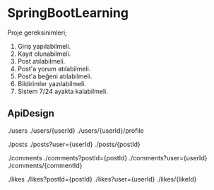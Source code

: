 # SpringBootLearning

Proje gereksinimleri;

1) Giriş yapılabilmeli.
2) Kayıt olunabilmeli.
3) Post atılabilmeli.
4) Post'a yorum atılabilmeli.
5) Post'a beğeni atılabilmeli.
6) Bildirimler yazılabilmeli.
7) Sistem 7/24 ayakta kalabilmeli.

## ApiDesign

./users
./users/{userId}
./users/{userId}/profile

./posts
./posts?user={userId}
./posts/{postId}

./comments
./comments?postId={postId}
./comments?user={userId}
./comments/{commentId}

./likes
./likes?postId={postId}
./likes?user={userId}
./likes/{likeId}
